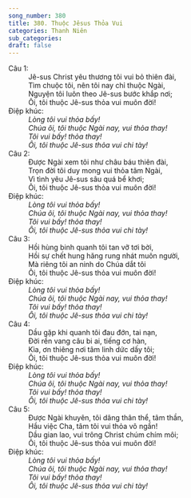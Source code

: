 ```yaml
---
song_number: 380
title: 380. Thuộc Jêsus Thỏa Vui
categories: Thanh Niên
sub_categories: 
draft: false
---
```

<dl><dt>Câu 1:</dt><dd data-verse="1">Jê-sus Christ yêu thương tôi vui bỏ thiên đài, <br/>Tìm chuộc tôi, nên tôi nay chỉ thuộc Ngài, <br/>Nguyện tôi luôn theo Jê-sus bước khắp nơi; <br/>Ôi, tôi thuộc Jê-sus thỏa vui muôn đời! </dd><dt>Điệp khúc:</dt><dd data-chorus="1"><em>Lòng tôi vui thỏa bấy! <br/>Chúa ôi, tôi thuộc Ngài nay, vui thỏa thay! <br/>Tôi vui bấy! thỏa thay! <br/>Ôi, tôi thuộc Jê-sus thỏa vui chi tày! </em></dd><dt>Câu 2:</dt><dd data-verse="2">Được Ngài xem tôi như châu báu thiên đài, <br/>Trọn đời tôi duy mong vui thỏa tâm Ngài, <br/>Vì tình yêu Jê-sus sâu quá bể khơi; <br/>Ôi, tôi thuộc Jê-sus thỏa vui muôn đời! </dd><dt>Điệp khúc:</dt><dd data-chorus="1"><em>Lòng tôi vui thỏa bấy! <br/>Chúa ôi, tôi thuộc Ngài nay, vui thỏa thay! <br/>Tôi vui bấy! thỏa thay! <br/>Ôi, tôi thuộc Jê-sus thỏa vui chi tày! </em></dd><dt>Câu 3:</dt><dd data-verse="3">Hồi hùng binh quanh tôi tan vỡ tơi bời, <br/>Hồi sự chết hung hăng rung nhát muôn người, <br/>Mà riêng tôi an ninh do Chúa dắt tôi <br/>Ôi, tôi thuộc Jê-sus thỏa vui muôn đời! </dd><dt>Điệp khúc:</dt><dd data-chorus="1"><em>Lòng tôi vui thỏa bấy! <br/>Chúa ôi, tôi thuộc Ngài nay, vui thỏa thay! <br/>Tôi vui bấy! thỏa thay! <br/>Ôi, tôi thuộc Jê-sus thỏa vui chi tày! </em></dd><dt>Câu 4:</dt><dd data-verse="4">Dầu gặp khi quanh tôi đau đớn, tai nạn, <br/>Đời rền vang câu bi ai, tiếng cơ hàn, <br/>Kìa, ơn thiêng nơi tâm linh dức dấy tôi; <br/>Ôi, tôi thuộc Jê-sus thỏa vui muôn đời! </dd><dt>Điệp khúc:</dt><dd data-chorus="1"><em>Lòng tôi vui thỏa bấy! <br/>Chúa ôi, tôi thuộc Ngài nay, vui thỏa thay! <br/>Tôi vui bấy! thỏa thay! <br/>Ôi, tôi thuộc Jê-sus thỏa vui chi tày! </em></dd><dt>Câu 5:</dt><dd data-verse="5">Được Ngài khuyên, tôi dâng thân thể, tâm thần, <br/>Hầu việc Cha, tâm tôi vui thỏa vô ngần! <br/>Dầu gian lao, vui trông Christ chúm chím môi; <br/>Ôi, tôi thuộc Jê-sus thỏa vui muôn đời! </dd><dt>Điệp khúc:</dt><dd data-chorus="1"><em>Lòng tôi vui thỏa bấy! <br/>Chúa ôi, tôi thuộc Ngài nay, vui thỏa thay! <br/>Tôi vui bấy! thỏa thay! <br/>Ôi, tôi thuộc Jê-sus thỏa vui chi tày! </em></dd></dl>